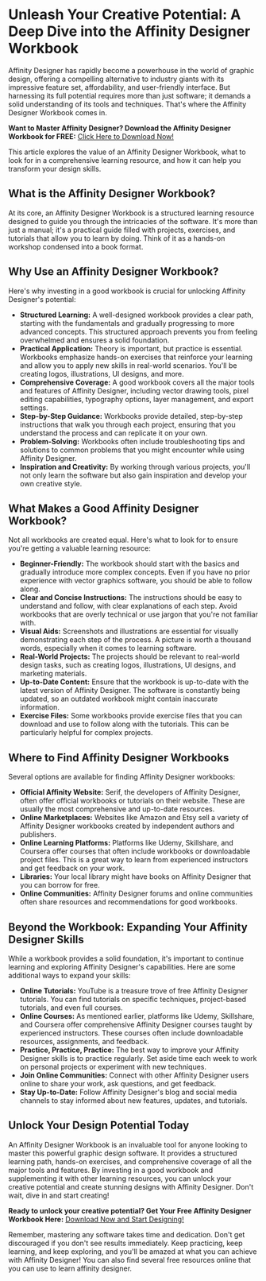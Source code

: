 # Unleash Your Creative Potential: A Deep Dive into the Affinity Designer Workbook

Affinity Designer has rapidly become a powerhouse in the world of graphic design, offering a compelling alternative to industry giants with its impressive feature set, affordability, and user-friendly interface. But harnessing its full potential requires more than just software; it demands a solid understanding of its tools and techniques. That's where the Affinity Designer Workbook comes in.

**Want to Master Affinity Designer? Download the Affinity Designer Workbook for FREE:** [Click Here to Download Now!](https://udemywork.com/affinity-designer-workbook)

This article explores the value of an Affinity Designer Workbook, what to look for in a comprehensive learning resource, and how it can help you transform your design skills.

## What is the Affinity Designer Workbook?

At its core, an Affinity Designer Workbook is a structured learning resource designed to guide you through the intricacies of the software. It's more than just a manual; it's a practical guide filled with projects, exercises, and tutorials that allow you to learn by doing.  Think of it as a hands-on workshop condensed into a book format.

## Why Use an Affinity Designer Workbook?

Here's why investing in a good workbook is crucial for unlocking Affinity Designer's potential:

*   **Structured Learning:**  A well-designed workbook provides a clear path, starting with the fundamentals and gradually progressing to more advanced concepts. This structured approach prevents you from feeling overwhelmed and ensures a solid foundation.
*   **Practical Application:**  Theory is important, but practice is essential. Workbooks emphasize hands-on exercises that reinforce your learning and allow you to apply new skills in real-world scenarios. You'll be creating logos, illustrations, UI designs, and more.
*   **Comprehensive Coverage:**  A good workbook covers all the major tools and features of Affinity Designer, including vector drawing tools, pixel editing capabilities, typography options, layer management, and export settings.
*   **Step-by-Step Guidance:**  Workbooks provide detailed, step-by-step instructions that walk you through each project, ensuring that you understand the process and can replicate it on your own.
*   **Problem-Solving:**  Workbooks often include troubleshooting tips and solutions to common problems that you might encounter while using Affinity Designer.
*   **Inspiration and Creativity:**  By working through various projects, you'll not only learn the software but also gain inspiration and develop your own creative style.

## What Makes a Good Affinity Designer Workbook?

Not all workbooks are created equal. Here's what to look for to ensure you're getting a valuable learning resource:

*   **Beginner-Friendly:**  The workbook should start with the basics and gradually introduce more complex concepts. Even if you have no prior experience with vector graphics software, you should be able to follow along.
*   **Clear and Concise Instructions:**  The instructions should be easy to understand and follow, with clear explanations of each step. Avoid workbooks that are overly technical or use jargon that you're not familiar with.
*   **Visual Aids:**  Screenshots and illustrations are essential for visually demonstrating each step of the process. A picture is worth a thousand words, especially when it comes to learning software.
*   **Real-World Projects:**  The projects should be relevant to real-world design tasks, such as creating logos, illustrations, UI designs, and marketing materials.
*   **Up-to-Date Content:**  Ensure that the workbook is up-to-date with the latest version of Affinity Designer. The software is constantly being updated, so an outdated workbook might contain inaccurate information.
*   **Exercise Files:**  Some workbooks provide exercise files that you can download and use to follow along with the tutorials. This can be particularly helpful for complex projects.

## Where to Find Affinity Designer Workbooks

Several options are available for finding Affinity Designer workbooks:

*   **Official Affinity Website:**  Serif, the developers of Affinity Designer, often offer official workbooks or tutorials on their website. These are usually the most comprehensive and up-to-date resources.
*   **Online Marketplaces:**  Websites like Amazon and Etsy sell a variety of Affinity Designer workbooks created by independent authors and publishers.
*   **Online Learning Platforms:**  Platforms like Udemy, Skillshare, and Coursera offer courses that often include workbooks or downloadable project files. This is a great way to learn from experienced instructors and get feedback on your work.
*   **Libraries:**  Your local library might have books on Affinity Designer that you can borrow for free.
*   **Online Communities:**  Affinity Designer forums and online communities often share resources and recommendations for good workbooks.

## Beyond the Workbook: Expanding Your Affinity Designer Skills

While a workbook provides a solid foundation, it's important to continue learning and exploring Affinity Designer's capabilities. Here are some additional ways to expand your skills:

*   **Online Tutorials:**  YouTube is a treasure trove of free Affinity Designer tutorials. You can find tutorials on specific techniques, project-based tutorials, and even full courses.
*   **Online Courses:**  As mentioned earlier, platforms like Udemy, Skillshare, and Coursera offer comprehensive Affinity Designer courses taught by experienced instructors.  These courses often include downloadable resources, assignments, and feedback.
*   **Practice, Practice, Practice:**  The best way to improve your Affinity Designer skills is to practice regularly. Set aside time each week to work on personal projects or experiment with new techniques.
*   **Join Online Communities:**  Connect with other Affinity Designer users online to share your work, ask questions, and get feedback.
*   **Stay Up-to-Date:**  Follow Affinity Designer's blog and social media channels to stay informed about new features, updates, and tutorials.

## Unlock Your Design Potential Today

An Affinity Designer Workbook is an invaluable tool for anyone looking to master this powerful graphic design software.  It provides a structured learning path, hands-on exercises, and comprehensive coverage of all the major tools and features.  By investing in a good workbook and supplementing it with other learning resources, you can unlock your creative potential and create stunning designs with Affinity Designer. Don't wait, dive in and start creating!

**Ready to unlock your creative potential? Get Your Free Affinity Designer Workbook Here:** [Download Now and Start Designing!](https://udemywork.com/affinity-designer-workbook)

Remember, mastering any software takes time and dedication. Don't get discouraged if you don't see results immediately. Keep practicing, keep learning, and keep exploring, and you'll be amazed at what you can achieve with Affinity Designer! You can also find several free resources online that you can use to learn affinity designer.
